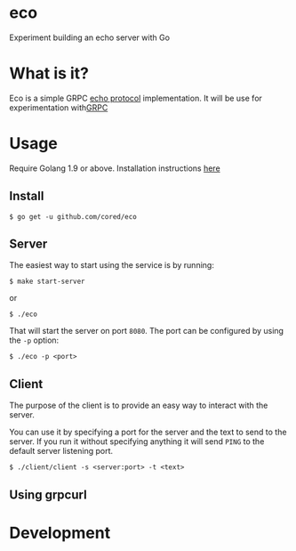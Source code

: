 # eco

Experiment building an echo server with Go

# What is it?

Eco is a simple GRPC [echo protocol](https://en.wikipedia.org/wiki/Echo_Protocol) implementation. It will be use for experimentation with[GRPC]( https://grpc.io)

# Usage

Require Golang 1.9 or above. Installation instructions [here](https://golang.org/doc/install)

## Install

```
$ go get -u github.com/cored/eco
```

## Server

The easiest way to start using the service is by running:

```
$ make start-server
```

or

```
$ ./eco
```

That will start the server on port `8080`. The port can be configured by using the `-p` option:

```
$ ./eco -p <port>
```

## Client

The purpose of the client is to provide an easy way to interact with the
server.

You can use it by specifying a port for the server and the text to send to the
server. If you run it without specifying anything it will send `PING` to
the default server listening port.

```
$ ./client/client -s <server:port> -t <text>
```

## Using grpcurl

# Development


